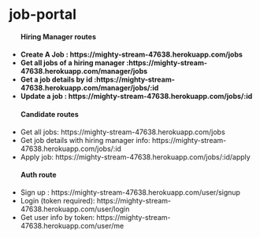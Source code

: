 # job-portal

<ul>
  <h4>Hiring Manager routes <h4/>
    <li>Create A Job :  https://mighty-stream-47638.herokuapp.com/jobs</li>
    <li>Get all jobs of a hiring manager :https://mighty-stream-47638.herokuapp.com/manager/jobs</li>
    <li>Get a job details by id  :https://mighty-stream-47638.herokuapp.com/manager/jobs/:id</li>
    <li>Update a job : https://mighty-stream-47638.herokuapp.com/jobs/:id</li>
  <h4>Candidate routes</h4>
    <li>Get all jobs: https://mighty-stream-47638.herokuapp.com/jobs</li>
    <li>Get job details with hiring manager info: https://mighty-stream-47638.herokuapp.com/jobs/:id</li>
    <li>Apply job: https://mighty-stream-47638.herokuapp.com/jobs/:id/apply</li>
 <h4>Auth route</h4>
   <li>Sign up : https://mighty-stream-47638.herokuapp.com/user/signup</li>
   <li>Login (token required): https://mighty-stream-47638.herokuapp.com/user/login</li>
   <li>Get user info by token: https://mighty-stream-47638.herokuapp.com/user/me</li>
</ul>
